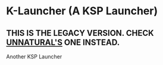 # K-Launcher (A KSP Launcher)
## THIS IS THE LEGACY VERSION. CHECK [UNNATURAL'S](about:blank) ONE INSTEAD.
Another KSP Launcher 
